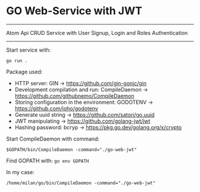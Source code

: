 # GO Web-Service with JWT

---

Atom Api CRUD Service with User Signup, Login and Roles Authentication

---

Start service with: 

```go run .```

Package used:

* HTTP server: GIN -> https://github.com/gin-gonic/gin
* Development compilation and run: CompileDaemon -> https://github.com/githubnemo/CompileDaemon
* Storing configuration in the environment: GODOTENV -> https://github.com/joho/godotenv
* Generate uuid string -> https://github.com/satori/go.uuid
* JWT manipulating -> https://github.com/golang-jwt/jwt
* Hashing password: bcryp -> https://pkg.go.dev/golang.org/x/crypto


Start CompileDaemon with command: 

```$GOPATH/bin/CompileDaemon -command="./go-web-jwt"```

Find GOPATH with: ```go env GOPATH```

In my case: 

```/home/milan/go/bin/CompileDaemon -command="./go-web-jwt"```